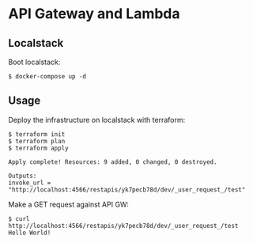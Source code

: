 # API Gateway and Lambda

## Localstack

Boot localstack:

```
$ docker-compose up -d
```

## Usage

Deploy the infrastructure on localstack with terraform:

```
$ terraform init
$ terraform plan
$ terraform apply

Apply complete! Resources: 9 added, 0 changed, 0 destroyed.

Outputs:
invoke_url = "http://localhost:4566/restapis/yk7pecb78d/dev/_user_request_/test"
```

Make a GET request against API GW:

```
$ curl http://localhost:4566/restapis/yk7pecb78d/dev/_user_request_/test        
Hello World!
```
